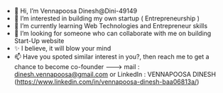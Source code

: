 - 👋 Hi, I’m Vennapoosa Dinesh@Dini-49149
- 👀 I’m interested in building my own startup ( Entrepreneurship )
- 🌱 I’m currently learning Web Technologies and Entrepreneur skills
- 💞️ I’m looking for someone who can collaborate with me on building Start-Up website
- ✨ I believe, it will blow your mind
- 📫 Have you spoted similar interest in you?, then reach me to get a chance to become co-founder ---> mail : dinesh.vennapoosa@gmail.com or LinkedIn : VENNAPOOSA DINESH (https://www.linkedin.com/in/vennapoosa-dinesh-baa06813a/)

<!---
Dini-49149/Dini-49149 is a ✨ special ✨ repository because its `README.md` (this file) appears on your GitHub profile.
You can click the Preview link to take a look at your changes.
--->
